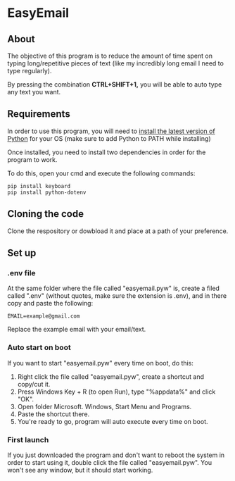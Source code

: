 # EasyEmail

## About

The objective of this program is to reduce the amount of time spent on typing long/repetitive pieces of text (like my incredibly long email I need to type regularly).

By pressing the combination **CTRL+SHIFT+1,** you will be able to auto type any text you want.

## Requirements

In order to use this program, you will need to [install the latest version of Python](https://www.python.org/downloads/) for your OS (make sure to add Python to PATH while installing)

Once installed, you need to install two dependencies in order for the program to work.

To do this, open your cmd and execute the following commands:

    pip install keyboard
    pip install python-dotenv

## Cloning the code

Clone the respository or dowbload it and place at a path of your preference.


## Set up

### .env file

At the same folder where the file called "easyemail.pyw" is, create a filed called ".env" (without quotes, make sure the extension is .env), and in there copy and paste the following:

    EMAIL=example@gmail.com

Replace the example email with your email/text.

### Auto start on boot

If you want to start "easyemail.pyw" every time on boot, do this:

 1. Right click the file called "easyemail.pyw", create a shortcut and copy/cut it.
 2. Press Windows Key + R (to open Run), type "%appdata%" and click "OK".
 3. Open folder Microsoft. Windows, Start Menu and Programs.
 4. Paste the shortcut there.
 5. You're ready to go, program will auto execute every time on boot.


### First launch

If you just downloaded the program and don't want to reboot the system in order to start using it, double click the file called "easyemail.pyw". You won't see any window, but it should start working.
